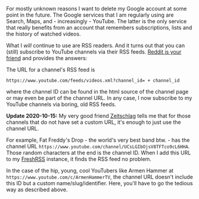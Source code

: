 <!--
.. title: YouTube channel RSS feeds
.. slug: youtube-channel-rss-feeds
.. date: 2020-10-10 19:45:40 UTC-06:00
.. tags: rss
.. type: text
-->

For mostly unknown reasons I want to delete my Google account at some point in the future. The Google services that I am regularly using are Search, Maps, and - increasingly - YouTube. The latter is the only service that really benefits from an account that remembers subscriptions, lists and the history of watched videos.

What I _will_ continue to use are RSS readers. And it turns out that you can (still) subscribe to YouTube channels via their RSS feeds. [Reddit is your friend](https://www.reddit.com/r/privacy/comments/7meku7/alternative_to_youtube_account_youtube_rss/) and provides the answers:

The URL for a channel's RSS feed is

```
https://www.youtube.com/feeds/videos.xml?channel_id= + channel_id
```

where the channel ID can be found in the html source of the channel page or may even be part of the channel URL. In any case, I now subscribe to my YouTube channels via boring, old RSS feeds.

**Update 2020-10-15:** My very good friend [Zeitschlag](https://bullenscheisse.de/) tells me that for those channels that do not have set a custom URL, it's enough to just use the channel URL.

For example, Fat Freddy's Drop - the world's very best band btw. - has the channel URL `https://www.youtube.com/channel/UCsLGIbOjsV8TFTco9cL6HHA`. Those random characters at the end is the channel ID. When I add this URL to my [FreshRSS](https://freshrss.org/) instance, it finds the RSS feed no problem.

In the case of the hip, young, cool YouTubers like Armen Hammer at `https://www.youtube.com/c/ArmenHammerTV`, the channel URL doesn't include this ID but a custom name/slug/identifier. Here, you'll have to go the tedious way as described above.
